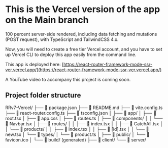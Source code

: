# This is the Vercel version of the app on the Main branch

100 percent server-side rendered, including data fetching and mutations (POST request), with TypeScript and TailwindCSS 4.x.

Now, you will need to create a free tier Vercel account, and you have to set up Vercel CLI to deploy this app easily from the command line.

This app is deployed here: [https://react-router-framework-mode-ssr-ver.vercel.app/](https://react-router-framework-mode-ssr-ver.vercel.app/)

A YouTube video to accompany this project is coming soon.

## Project folder structure

RRv7-Vercel/
├── 📄 package.json
├── 📄 README.md
├── 📄 vite.config.ts
├── 📄 react-router.config.ts
├── 📄 tsconfig.json
│
├── 📁 app/
│   ├── 📄 root.tsx
│   ├── 📄 app.css
│   ├── 📄 routes.ts
│   ├── 📁 components/
│   │   └── 📄 Navbar.tsx
│   ├── 📁 routes/
│   │   ├── 📄 index.tsx
│   │   ├── 📄 CatchAll.tsx
│   │   └── 📁 products/
│   │       ├── 📄 index.tsx
│   │       ├── 📄 [id].tsx
│   │       └── 📄 new.tsx
│   └── 📁 types/
│       └── 📄 product.ts
│
├── 📁 public/
│   └── 📄 favicon.ico
│
└── 📁 build/ (generated)
    ├── 📁 client/
    └── 📁 server/
		